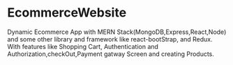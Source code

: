# EcommerceWebsite
Dynamic Ecommerce App with MERN Stack(MongoDB,Express,React,Node) and some other library and framework like react-bootStrap, and Redux. With features like Shopping Cart, Authentication and Authorization,checkOut,Payment gatway Screen and creating Products.
